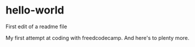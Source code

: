 # hello-world

First edit of a readme file

My first attempt at coding with freedcodecamp.
And here's to plenty more.
